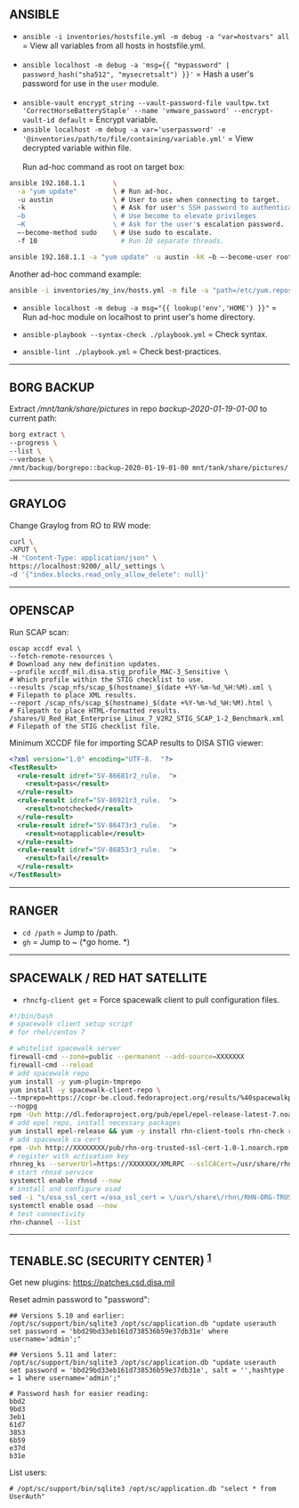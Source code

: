
## ANSIBLE

- `ansible -i inventories/hostsfile.yml -m debug -a "var=hostvars" all` = View all variables from all hosts in hostsfile.yml.
<br><br>
- `ansible localhost -m debug -a 'msg={{ "mypassword" | password_hash("sha512", "mysecretsalt") }}'` = Hash a user's password for use in the `user` module.
<br><br>
- `ansible-vault encrypt_string --vault-password-file vaultpw.txt 'CorrectHorseBatteryStaple' --name 'vmware_password' --encrypt-vault-id default` = Encrypt variable.
- `ansible localhost -m debug -a var='userpassword' -e '@inventories/path/to/file/containing/variable.yml'` = View decrypted variable within file.
<br><br>
Run ad-hoc command as root on target box:
```bash
ansible 192.168.1.1       \
  -a "yum update"         \ # Run ad-hoc.
  -u austin               \ # User to use when connecting to target.
  -k                      \ # Ask for user's SSH password to authenticate.
  –b                      \ # Use become to elevate privileges
  –K                      \ # Ask for the user's escalation password.
  –-become-method sudo    \ # Use sudo to escalate.
  -f 10                     # Run 10 separate threads.

ansible 192.168.1.1 -a "yum update" -u austin -kK –b –-become-user root –-become-method sudo -f 10
```
Another ad-hoc command example:
```bash
ansible -i inventories/my_inv/hosts.yml -m file -a "path=/etc/yum.repos.d/elasticsearch.repo state=absent" linux_group -kK
```

- `ansible localhost -m debug -a msg="{{ lookup('env','HOME') }}"` = Run ad-hoc module on localhost to print user's home directory.

- `ansible-playbook --syntax-check ./playbook.yml` = Check syntax.
- `ansible-lint ./playbook.yml`                    = Check best-practices.


---
## BORG BACKUP

Extract */mnt/tank/share/pictures* in repo *backup-2020-01-19-01-00* to current path:
```bash
borg extract \
--progress \
--list \
--verbose \
/mnt/backup/borgrepo::backup-2020-01-19-01-00 mnt/tank/share/pictures/
```


---
## GRAYLOG

Change Graylog from RO to RW mode:
```bash
curl \
-XPUT \
-H "Content-Type: application/json" \
https://localhost:9200/_all/_settings \
-d '{"index.blocks.read_only_allow_delete": null}'
```


---
## OPENSCAP

Run SCAP scan:
```
oscap xccdf eval \
--fetch-remote-resources \                                            # Download any new definition updates.
--profile xccdf_mil.disa.stig_profile_MAC-3_Sensitive \               # Which profile within the STIG checklist to use.
--results /scap_nfs/scap_$(hostname)_$(date +%Y-%m-%d_%H:%M).xml \    # Filepath to place XML results.
--report /scap_nfs/scap_$(hostname)_$(date +%Y-%m-%d_%H:%M).html \    # Filepath to place HTML-formatted results.
/shares/U_Red_Hat_Enterprise_Linux_7_V2R2_STIG_SCAP_1-2_Benchmark.xml # Filepath of the STIG checklist file.
```

Minimum XCCDF file for importing SCAP results to DISA STIG viewer:
```xml
<?xml version="1.0" encoding="UTF-8.  "?>
<TestResult>
  <rule-result idref="SV-86681r2_rule.  ">
    <result>pass</result>
  </rule-result>
  <rule-result idref="SV-86921r3_rule.  ">
    <result>notchecked</result>
  </rule-result>
  <rule-result idref="SV-86473r3_rule.  ">
    <result>notapplicable</result>
  </rule-result>
  <rule-result idref="SV-86853r3_rule.  ">
    <result>fail</result>
  </rule-result>
</TestResult>
```


---
## RANGER

- `cd /path` = Jump to /path.
- `gh`       = Jump to ~ (*go home.  *)


---
## SPACEWALK / RED HAT SATELLITE

- `rhncfg-client get` = Force spacewalk client to pull configuration files.

```bash
#!/bin/bash
# spacewalk client setup script
# for rhel/centos 7

# whitelist spacewalk server
firewall-cmd --zone=public --permanent --add-source=XXXXXXX
firewall-cmd --reload
# add spacewalk repo
yum install -y yum-plugin-tmprepo
yum install -y spacewalk-client-repo \
--tmprepo=https://copr-be.cloud.fedoraproject.org/results/%40spacewalkproject/spacewalk-2.9-client/epel-7-x86_64/repodata/repomd.xml \
--nogpg
rpm -Uvh http://dl.fedoraproject.org/pub/epel/epel-release-latest-7.noarch.rpm
# add epel repo, install necessary packages
yum install epel-release && yum -y install rhn-client-tools rhn-check rhn-setup rhnsd m2crypto yum-rhn-plugin osad
# add spacewalk ca cert
rpm -Uvh http://XXXXXXXX/pub/rhn-org-trusted-ssl-cert-1.0-1.noarch.rpm
# register with activation key
rhnreg_ks --serverUrl=https://XXXXXXX/XMLRPC --sslCACert=/usr/share/rhn/RHN-ORG-TRUSTED-SSL-CERT --activationkey=1-centos7-main-key
# start rhnsd service
systemctl enable rhnsd --now
# install and configure osad
sed -i "s/osa_ssl_cert =/osa_ssl_cert = \/usr\/share\/rhn\/RHN-ORG-TRUSTED-SSL-CERT/g" /etc/sysconfig/rhn/osad.conf
systemctl enable osad --now
# test connectivity
rhn-channel --list
```


---
## TENABLE.SC (SECURITY CENTER) <sup>[1]</sup>

Get new plugins: https://patches.csd.disa.mil

Reset admin password to "password":
```
## Versions 5.10 and earlier:
/opt/sc/support/bin/sqlite3 /opt/sc/application.db "update userauth set password = 'bbd29bd33eb161d738536b59e37db31e' where username='admin';"

## Versions 5.11 and later:
/opt/sc/support/bin/sqlite3 /opt/sc/application.db "update userauth set password = 'bbd29bd33eb161d738536b59e37db31e', salt = '',hashtype = 1 where username='admin';"

# Password hash for easier reading:
bbd2
9bd3
3eb1
61d7
3853
6b59
e37d
b31e
```

List users:
```
# /opt/sc/support/bin/sqlite3 /opt/sc/application.db "select * from UserAuth"
```

[1]: https://community.tenable.com/s/article/Reset-admin-password-in-Tenable-sc-and-unlock-the-account-if-its-been-locked-Formerly-SecurityCenter
